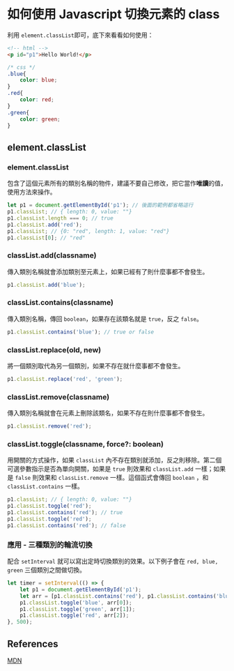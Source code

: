 # 如何使用 Javascript 切換元素的 class
利用 ```element.classList```即可，底下來看看如何使用：
```html
<!-- html -->
<p id="p1">Hello World!</p>
```
```css
/* css */
.blue{
    color: blue;
}
.red{
    color: red;
}
.green{
    color: green;
}
```
## element.classList
### element.classList
包含了這個元素所有的類別名稱的物件，建議不要自己修改，把它當作**唯讀**的值，使用方法來操作。
```js
let p1 = document.getElementById('p1'); // 後面的範例都省略這行
p1.classList; // { length: 0, value: ""}
p1.classList.length === 0; // true
p1.classList.add('red');
p1.classList; // {0: "red", length: 1, value: "red"}
p1.classList[0]; // "red"
```
### classList.add(classname)
傳入類別名稱就會添加類別至元素上，如果已經有了則什麼事都不會發生。
```js
p1.classList.add('blue');
```
### classList.contains(classname)
傳入類別名稱，傳回 ```boolean```，如果存在該類名就是 ```true```，反之 ```false```。
```js
p1.classList.contains('blue'); // true or false
```
### classList.replace(old, new)
將一個類別取代為另一個類別，如果不存在就什麼事都不會發生。
```js
p1.classList.replace('red', 'green');
```
### classList.remove(classname)
傳入類別名稱就會在元素上刪除該類名，如果不存在則什麼事都不會發生。
```js
p1.classList.remove('red');
```
### classList.toggle(classname, force?: boolean)
用開關的方式操作，如果 ```classList``` 內不存在類別就添加，反之則移除。第二個可選參數指示是否為單向開關，如果是 ```true``` 則效果和 ```classList.add``` 一樣；如果是 ```false``` 則效果和 ```classList.remove``` 一樣。這個函式會傳回 ```boolean``` ，和 ```classList.contains``` 一樣。
```js
p1.classList; // { length: 0, value: ""}
p1.classList.toggle('red');
p1.classList.contains('red'); // true
p1.classList.toggle('red');
p1.classList.contains('red'); // false
```
### 應用 - 三種類別的輪流切換
配合 ```setInterval``` 就可以寫出定時切換類別的效果。以下例子會在 ```red, blue, green``` 三個類別之間做切換。
```js
let timer = setInterval(() => {
    let p1 = document.getElementById('p1');
    let arr = [p1.classList.contains('red'), p1.classList.contains('blue'), p1.classList.contains('green')];
    p1.classList.toggle('blue', arr[0]);
    p1.classList.toggle('green', arr[1]);
    p1.classList.toggle('red', arr[2]);
}, 500);
```
## References
[MDN](https://developer.mozilla.org/zh-TW/docs/Web/API/Element/classList)